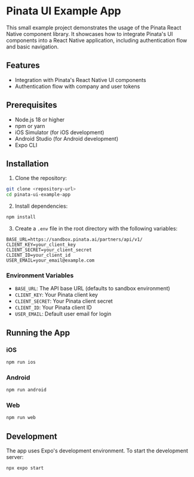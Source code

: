 # Pinata UI Example App

This small example project demonstrates the usage of the Pinata React Native component library. It showcases how to integrate Pinata's UI components into a React Native application, including authentication flow and basic navigation.

## Features

- Integration with Pinata's React Native UI components
- Authentication flow with company and user tokens

## Prerequisites

- Node.js 18 or higher
- npm or yarn
- iOS Simulator (for iOS development)
- Android Studio (for Android development)
- Expo CLI

## Installation

1. Clone the repository:
```bash
git clone <repository-url>
cd pinata-ui-example-app
```

2. Install dependencies:
```bash
npm install
```

3. Create a `.env` file in the root directory with the following variables:
```env
BASE_URL=https://sandbox.pinata.ai/partners/api/v1/
CLIENT_KEY=your_client_key
CLIENT_SECRET=your_client_secret
CLIENT_ID=your_client_id
USER_EMAIL=your_email@example.com
```

### Environment Variables

- `BASE_URL`: The API base URL (defaults to sandbox environment)
- `CLIENT_KEY`: Your Pinata client key
- `CLIENT_SECRET`: Your Pinata client secret
- `CLIENT_ID`: Your Pinata client ID
- `USER_EMAIL`: Default user email for login

## Running the App

### iOS
```bash
npm run ios
```

### Android
```bash
npm run android
```

### Web
```bash
npm run web
```

## Development

The app uses Expo's development environment. To start the development server:

```bash
npx expo start
```
